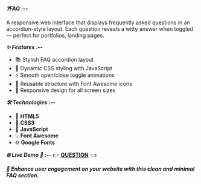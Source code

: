 ***❓FAQ :--***

A responsive web interface that displays frequently asked questions in an accordion-style layout. Each question reveals a witty answer when toggled — perfect for portfolios, landing pages.

***✨ Features :--***

- 📚 Stylish FAQ accordion layout
- 🎨 Dynamic CSS styling with JavaScript
- ⚡ Smooth open/close toggle animations
- 🔁 Reusable structure with Font Awesome icons
- 📱 Responsive design for all screen sizes

***🛠️ Technologies :--***

- 🧱 **HTML5**
- 🎨 **CSS3**  
- 🧠 **JavaScript**  
- 💡 **Font Awesome**  
- 🌐 **Google Fonts**  

***🌐 Live Demo 🔗 :--***
👉 [**QUESTION**](https://faq-seven-lyart.vercel.app/) 👈

***💬 Enhance user engagement on your website with this clean and minimal FAQ section.***
